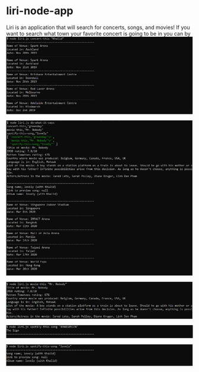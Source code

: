 # liri-node-app
Liri is an application that will search for concerts, songs, and movies!
If you want to search what town your favorite concert is going to be in you can by 
![concert-this](assets/images/concert-this.JPG)


![do-what-it-says](assets/images/do-what-it-says.JPG)


![movie-this](assets/images/movie-this.JPG)


![spotify-this-song-the-sign](assets/images/spotify-this-song-the-sign.JPG)


![spotify-this-song)](assets/images/spotify-this-song.JPG)

